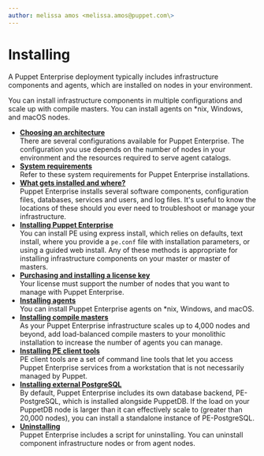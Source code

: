 ```yaml
---
author: melissa amos <melissa.amos@puppet.com\>
---
```


# Installing

A Puppet Enterprise deployment typically includes infrastructure components and agents, which are installed on nodes in your environment. 

You can install infrastructure components in multiple configurations and scale up with compile masters. You can install agents on \*nix, Windows, and macOS nodes. 

-   **[Choosing an architecture](choosing_an_architecture.md)**  
There are several configurations available for Puppet Enterprise. The configuration you use depends on the number of nodes in your environment and the resources required to serve agent catalogs.
-   **[System requirements](system_requirements.md)**  
Refer to these system requirements for Puppet Enterprise installations.
-   **[What gets installed and where?](what_gets_installed_and_where.md#)**  
Puppet Enterprise installs several software components, configuration files, databases, services and users, and log files. It's useful to know the locations of these should you ever need to troubleshoot or manage your infrastructure.
-   **[Installing Puppet Enterprise](installing_pe.md#)**  
You can install PE using express install, which relies on defaults, text install, where you provide a `pe.conf` file with installation parameters, or using a guided web install. Any of these methods is appropriate for installing infrastructure components on your master or master of masters.
-   **[Purchasing and installing a license key](purchasing_and_installing_a_license_key.md#)**  
Your license must support the number of nodes that you want to manage with Puppet Enterprise.
-   **[Installing agents](installing_agents.md#)**  
You can install Puppet Enterprise agents on \*nix, Windows, and macOS.
-   **[Installing compile masters](installing_compile_masters.md#)**  
As your Puppet Enterprise infrastructure scales up to 4,000 nodes and beyond, add load-balanced compile masters to your monolithic installation to increase the number of agents you can manage.
-   **[Installing PE client tools](installing_pe_client_tools.md#)**  
 PE client tools are a set of command line tools that let you access Puppet Enterprise services from a workstation that is not necessarily managed by Puppet.
-   **[Installing external PostgreSQL](installing_postgresql.md#)**  
By default, Puppet Enterprise includes its own database backend, PE-PostgreSQL, which is installed alongside PuppetDB. If the load on your PuppetDB node is larger than it can effectively scale to \(greater than 20,000 nodes\), you can install a standalone instance of PE-PostgreSQL. 
-   **[Uninstalling](uninstalling.md#)**  
Puppet Enterprise includes a script for uninstalling. You can uninstall component infrastructure nodes or from agent nodes.

